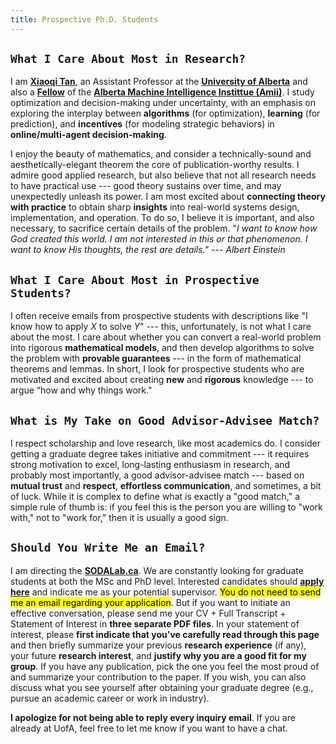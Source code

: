 ```yaml
---
title: Prospective Ph.D. Students
---
```



## `What I Care About Most in Research?`
>
I am [**Xiaoqi Tan**](/), an Assistant Professor at the [**University of Alberta**](https://www.ualberta.ca) and also a [**Fellow**](https://www.amii.ca/about/our-people/) of the [**Alberta Machine Intelligence Instittue (Amii)**](https://www.amii.ca).  I study optimization and decision-making under uncertainty, with an emphasis on exploring the interplay between **algorithms** (for optimization), **learning** (for prediction), and **incentives** (for modeling strategic behaviors) in **online/multi-agent decision-making**. 

>
I enjoy the beauty of mathematics, and consider a technically-sound and aesthetically-elegant theorem the core of publication-worthy results. I admire good applied research, but also believe that not all research needs to have practical use --- good theory sustains over time, and may unexpectedly unleash its power. I am most excited about **connecting theory with practice** to obtain sharp **insights** into real-world systems design, implementation, and operation. To do so, I believe it is important, and also necessary, to sacrifice certain details of the problem. "_I want to know how God created this world. I am not interested in this or that phenomenon. I want to know His thoughts, the rest are details." --- Albert Einstein_


## `What I Care About Most in Prospective Students?`
>
I often receive emails from prospective students with descriptions like "I know how to apply $X$ to solve $Y$" --- this, unfortunately, is not what I care about the most. I care about whether you can convert a real-world problem into rigorous **mathematical models**, and then develop algorithms to solve the problem with **provable guarantees** --- in the form of mathematical theorems and lemmas. In short, I look for prospective students who are motivated and excited about creating **new** and **rigorous** knowledge --- to argue “how and why things work."


## `What is My Take on Good Advisor-Advisee Match?`
>
I respect scholarship and love research, like most academics do. I consider getting a graduate degree takes initiative and commitment --- it requires  strong motivation to excel, long-lasting enthusiasm in research, and probably most importantly, a good advisor-advisee match --- based on **mutual trust** and **respect**,  **effortless communication**, and sometimes, a bit of luck. While it is complex to define what is exactly a "good match," a simple rule of thumb is: if you feel this is the person you are willing to "work with," not to "work for," then it is usually a good sign.



## `Should You Write Me an Email?`

>
I am directing the [**SODALab.ca**](https://sodalab.ca). We are constantly looking for graduate students at both the MSc and PhD level. Interested candidates should [**apply here**](https://www.ualberta.ca/computing-science/graduate-studies/programs-and-admissions/index.html) and indicate me as your potential supervisor. <mark>You do not need to send me an email regarding your application</mark>. But if you want to initiate an effective conversation, please send me your CV + Full Transcript + Statement of Interest in **three separate PDF files**. In your statement of interest, please **first indicate that you've carefully read through this page** and then briefly summarize your previous **research experience** (if any), your future **research interest**, and **justify why you are a good fit for my group**. If you have any publication, pick the one you feel the most proud of and summarize your contribution to the paper. If you wish, you can also discuss what you see yourself after obtaining your graduate degree (e.g., pursue an academic career or work in industry).

>
**I apologize for not being able to reply every inquiry email**. If you are already at UofA, feel free to let me know if you want to have a chat.


<!-- - **Course Experience** (_full_ transcript in PDF). We may come from different backgrounds such as computer science, applied mathematics, statistics, operations research, and electrical engineering, etc. I do not expect you to be a straight-A student, but I do care about your performance in math/theory courses such as calculus, linear algebra, probability, statistics, algorithms, optimization, etc. -->